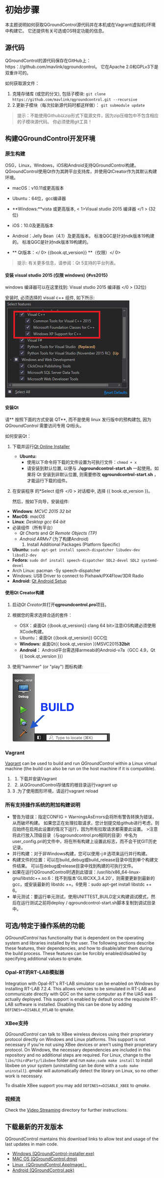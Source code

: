 # 初始步骤

本主题说明如何获取QGroundControl源代码并在本机或在Vagrant(虚拟机)环境中构建它。 它还提供有关可选或OS特定功能的信息。

## 源代码 

QGroundControl的源代码保存在GitHub上：https：//github.com/mavlink/qgroundcontrol。 它在Apache 2.0和GPLv3下是双重许可的。

如何获取源文件：

1. 克隆存储库 (或您的分叉), 包括子模块: ```git clone https://github.com/mavlink/qgroundcontrol.git --recursive```
2. 2.更新子模块（每次拉新源代码时都这样做）： ```git submodule update```

> 提示：不能使用Github以zip形式下载源文件，因为zip压缩包中不包含相应的子模块源代码。 你必须使用git工具！

## 构建QGroundControl开发环境

### 原生构建

OSG，Linux，Windows，iOS和Android支持QGroundControl构建。 QGroundControl使用Qt作为其跨平台支持库，并使用QtCreator作为其默认构建环境。

* macOS：v10.11或更高版本
* Ubuntu：64位，gcc编译器
* **Windows:**vista 或更高版本, < 1>Visual studio 2015 编译器 </1 > (32位)
* iOS：10.0及更高版本
* Android：Jelly Bean（4.1）及更高版本。 标准QGC是针对ndk版本19构建的。 标准QGC是针对ndk版本19构建的。
* ** Qt版本：</ 0> {{book.qt_version}} **（仅限）</ 0> <!-- NOTE {{ book.qt_version }} is set in the variables section of gitbook file https://github.com/mavlink/qgc-dev-guide/blob/master/book.json --></li> </ul> 
    
    > 提示: 有关更多信息，请参阅：Qt 5支持的平台列表。
    
    #### 安装 visual studio 2015 (仅限 windows) {#vs2015}
    
    windows 编译器可以在这里找到: Visual studio 2015 编译器 </0 > (32位)</p> 
    
    安装时, 必须选择的 visual c++ 组件, 如下所示: ![Visual Studio 2015 - Select all Visual C++ Components](../../assets/getting_started/vs_2015_select_features.png)
    
    #### 安装Qt
    
    请** 按照下面的方式安装 QT**, 而不是使用 linux 发行版中的预构建包, 因为 *QGroundControl* 需要访问专用 Qt标头。
    
    如何安装Qt：
    
    1. 下载并运行[Qt Online Installer](http://www.qt.io/download-open-source) 
        * **Ubuntu:** 
            * 使用以下命令将下载的文件设置为可执行文件：`chmod + x` 
            * 请安装到默认位置, 以便与 **./qgroundcontrol-start.sh** 一起使用。如果将 Qt 安装到非默认位置, 则需要修改 **qgroundcontrol-start.sh** ，才能运行下载的组件。
    
    2. 在安装程序 的*Select 组件 </0 > 对话框中, 选择 {{ book.qt_version }}。</p> 
        
        然后，按如下向导，安装组件:</li> </ol> 
        
        * **Windows**: *MCVC 2015 32 bit*
        * **MacOS**: *macOS*
        * **Linux**: *Desktop gcc 64-bit*
        * 必装组件（所有平台） 
            * *Qt Charts* and *Qt Remote Objects (TP)*
            * *Android ARMv7* (为了构建Android) 
                1. Install Additional Packages (Platform Specific)
        * **Ubuntu:** `sudo apt-get install speech-dispatcher libudev-dev libsdl2-dev`
        * **Fedora:** `sudo dnf install speech-dispatcher SDL2-devel SDL2 systemd-devel`
        * Arch Linux: pacman -Sy speech-dispatcher
        * Windows: USB Driver to connect to Pixhawk/PX4Flow/3DR Radio
        * **Android:** [Qt Android Setup](http://doc.qt.io/qt-5/androidgs.html)
        
        #### 使用Qt Creator构建
        
        1. 启动*Qt Creator*并打开**qgroundcontrol.pro**项目。
        2. 根据您的需求选择合适的套件： 
            * OSX：桌面Qt {{book.qt_version}} clang 64 bit>注意iOS构建必须使用XCode构建。
            * Ubuntu：桌面Qt {{book.qt_version}} GCC位
            * **Windows:** 桌面Qt{{ book.qt_version }}MSVC2015**32bit**
            * **Android：** Android平台需选择armeabi的Android-v7a（GCC 4.9，Qt {{ book.qt_version }}）
        
        3. 使用"hammer" (or "play") 图标构建:
            
            ![QtCreator Build Button](../../assets/getting_started/qt_creator_build_qgc.png)
        
        ### Vagrant
        
        [Vagrant](https://www.vagrantup.com/) can be used to build and run *QGroundControl* within a Linux virtual machine (the build can also be run on the host machine if it is compatible).
        
        1. 1. 下载并安装Vagrant
        2. 2. 从QGroundControl存储库的根目录运行vagrant up
        3. 3 .为了使用图形环境，请运行vagrant reload
        
        ### 所有支持操作系统的附加构建说明
        
        * 警告为错误：指定CONFIG = WarningsAsErrors会将所有警告转换为错误，从而破坏构建。 如果您正在处理拉取请求，您计划提交给github进行考虑，则应始终在启用此设置的情况下运行，因为所有拉取请求都需要此设置。 >注意将此行放入顶级目录（与qgroundcontrol.pro相同的目录）中名为user_config.pri的文件中，将在所有构建上设置此标志，而不会干扰GIT历史记录。
        * 并行构建：对于非Windows构建，您可以使用-j＃选项来运行并行构建。
        * 构建文件的位置：可以在build_debug或build_release目录中找到单个构建文件结果。 可以在debug或release目录中找到构建的可执行文件。
        * 如果在运行QGroundControl时遇到此错误：/usr/lib/x86_64-linux-gnu/libstdc++.so.6：找不到版本'GLIBCXX_3.4.20'，则需要更新到最新的gcc，或安装最新的 libstdc ++。6使用：sudo apt-get install libstdc ++ 6。
        * 单元测试：要运行单元测试，使用UNITTEST_BUILD定义构建调试模式，然后在运行测试之前将deploy / qgroundcontrol-start.sh脚本复制到调试目录中。
        
        ## 可选/特定于操作系统的功能
        
        *QGroundControl* has functionality that is dependent on the operating system and libraries installed by the user. The following sections describe these features, their dependencies, and how to disable/alter them during the build process. These features can be forcibly enabled/disabled by specifying additional values to qmake.
        
        ### Opal-RT的RT-LAB模拟器
        
        Integration with Opal-RT's RT-LAB simulator can be enabled on Windows by installing RT-LAB 7.2.4. This allows vehicles to be simulated in RT-LAB and communicate directly with QGC on the same computer as if the UAS was actually deployed. This support is enabled by default once the requisite RT-LAB software is installed. Disabling this can be done by adding `DEFINES+=DISABLE_RTLAB` to qmake.
        
        ### XBee支持
        
        *QGroundControl* can talk to XBee wireless devices using their proprietary protocol directly on Windows and Linux platforms. This support is not necessary if you're not using XBee devices or aren't using their proprietary protocol. On Windows, the necessary dependencies are included in this repository and no additional steps are required. For Linux, change to the `libs/thirdParty/libxbee` folder and run `make;sudo make install` to install libxbee on your system (uninstalling can be done with a `sudo make uninstall`). *qmake* will automatically detect the library on Linux, so no other work is necessary.
        
        To disable XBee support you may add `DEFINES+=DISABLE_XBEE` to *qmake*.
        
        ### 视频流 
        
        Check the [Video Streaming](https://github.com/mavlink/qgroundcontrol/tree/master/src/VideoStreaming) directory for further instructions.
        
        ## 下载最新的开发版本
        
        QGroundControl mantains this download links to allow test and usage of the last updates in main code.
        
        * [Windows (QGroundControl-installer.exe)](https://s3-us-west-2.amazonaws.com/qgroundcontrol/builds/master/QGroundControl-installer.exe)
        * [MAC OS (QGroundControl.dmg)](https://s3-us-west-2.amazonaws.com/qgroundcontrol/builds/master/QGroundControl.dmg)
        * [Linux（QGroundControl.AppImage）](https://s3-us-west-2.amazonaws.com/qgroundcontrol/builds/master/QGroundControl.AppImage)
        * [Android (QGroundControl.apk)](https://s3-us-west-2.amazonaws.com/qgroundcontrol/builds/master/QGroundControl.apk)